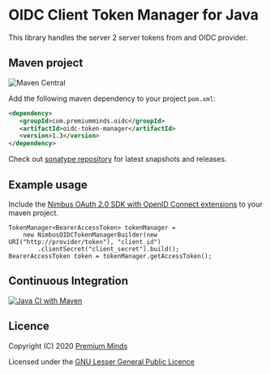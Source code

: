# OIDC Client Token Manager for Java

This library handles the server 2 server tokens from and OIDC provider.

## Maven project
![Maven Central](https://img.shields.io/maven-central/v/com.premiumminds.oidc/oidc-token-manager)

Add the following maven dependency to your project `pom.xml`:

```xml
<dependency>
   <groupId>com.premiumminds.oidc</groupId>
   <artifactId>oidc-token-manager</artifactId>
   <version>1.3</version>
</dependency>
```
Check out [sonatype repository](https://oss.sonatype.org/index.html#nexus-search;quick~oidc-token-manager) for latest snapshots and releases.

## Example usage

Include the [Nimbus OAuth 2.0 SDK with OpenID Connect extensions](https://search.maven.org/search?q=a:oauth2-oidc-sdk) to your maven project.

    TokenManager<BearerAccessToken> tokenManager = 
        new NimbusOIDCTokenManagerBuilder(new URI("http://provider/token"), "client_id")
            .clientSecret("client_secret").build();
    BearerAccessToken token = tokenManager.getAccessToken();

## Continuous Integration

[![Java CI with Maven](https://github.com/premium-minds/oidc-token-manager-java/actions/workflows/maven.yml/badge.svg)](https://github.com/premium-minds/oidc-token-manager-java/actions/workflows/maven.yml)

## Licence

Copyright (C) 2020 [Premium Minds](https://www.premium-minds.com/)

Licensed under the [GNU Lesser General Public Licence](https://www.gnu.org/licenses/lgpl.html)
